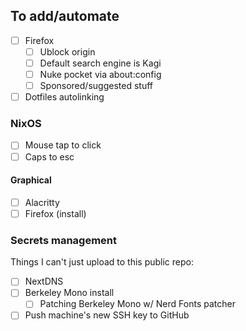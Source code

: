 ## To add/automate
 - [ ] Firefox
   - [ ] Ublock origin
   - [ ] Default search engine is Kagi
   - [ ] Nuke pocket via about:config
   - [ ] Sponsored/suggested stuff
- [ ] Dotfiles autolinking
### NixOS
 - [ ] Mouse tap to click
 - [ ] Caps to esc

#### Graphical
 - [ ] Alacritty
 - [ ] Firefox (install)

### Secrets management
Things I can't just upload to this public repo:
 - [ ] NextDNS
 - [ ] Berkeley Mono install
   - [ ] Patching Berkeley Mono w/ Nerd Fonts patcher
 - [ ] Push machine's new SSH key to GitHub
